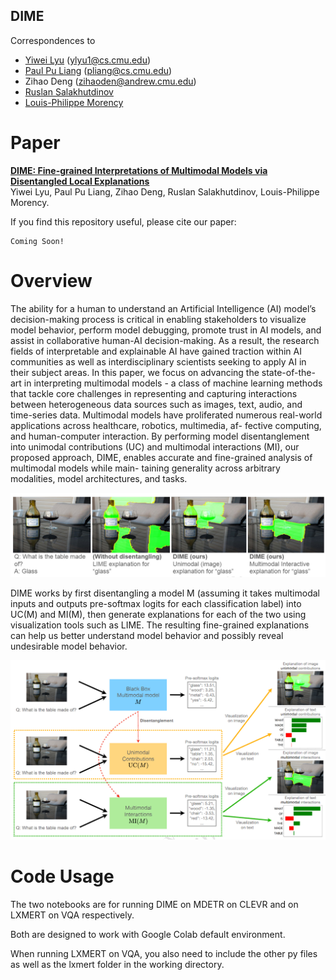 ## DIME

Correspondences to 

 - [Yiwei Lyu](https://github.com/lvyiwei1) (ylyu1@cs.cmu.edu)
 - [Paul Pu Liang](http://www.cs.cmu.edu/~pliang/) (pliang@cs.cmu.edu)
 - Zihao Deng (zihaoden@andrew.cmu.edu)
 - [Ruslan Salakhutdinov](https://www.cs.cmu.edu/~rsalakhu/)
 - [Louis-Philippe Morency](https://www.cs.cmu.edu/~morency/)

# Paper

[**DIME: Fine-grained Interpretations of Multimodal Models via Disentangled Local Explanations**](https://arxiv.org/abs/2203.02013)<br>
Yiwei Lyu, Paul Pu Liang, Zihao Deng, Ruslan Salakhutdinov, Louis-Philippe Morency.<br>

If you find this repository useful, please cite our paper:

```
Coming Soon!
```

# Overview

The ability for a human to understand an Artificial Intelligence (AI)
model’s decision-making process is critical in enabling stakeholders
to visualize model behavior, perform model debugging, promote
trust in AI models, and assist in collaborative human-AI decision-making. As a result, the research fields of interpretable and explainable AI have gained traction within AI communities as well as
interdisciplinary scientists seeking to apply AI in their subject areas.
In this paper, we focus on advancing the state-of-the-art in interpreting multimodal models - a class of machine learning methods
that tackle core challenges in representing and capturing interactions
between heterogeneous data sources such as images, text, audio, and
time-series data. Multimodal models have proliferated numerous
real-world applications across healthcare, robotics, multimedia, af-
fective computing, and human-computer interaction. By performing
model disentanglement into unimodal contributions (UC) and multimodal interactions (MI), our proposed approach, DIME, enables
accurate and fine-grained analysis of multimodal models while main-
taining generality across arbitrary modalities, model architectures,
and tasks.

![](overview1.png)

DIME works by first disentangling a model M (assuming it takes multimodal inputs and outputs pre-softmax logits for each classification label) into 
UC(M) and MI(M), then generate explanations for each of the two using visualization tools such as LIME. The resulting fine-grained explanations can help
us better understand model behavior and possibly reveal undesirable model behavior.

![](overview2.png)

# Code Usage

The two notebooks are for running DIME on MDETR on CLEVR and on LXMERT on VQA respectively. 

Both are designed to work with Google Colab default environment.

When running LXMERT on VQA, you also need to include the other py files as well as the lxmert folder in the working directory.
